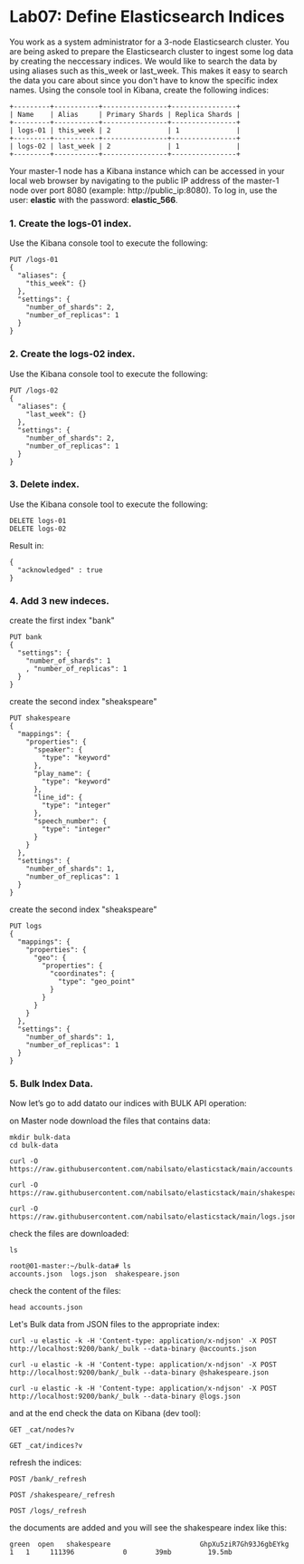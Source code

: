 # Lab07: Define Elasticsearch Indices 


You work as a system administrator for a 3-node Elasticsearch cluster. You are being asked to prepare the Elasticsearch cluster to ingest some log data by creating the neccessary indices. We would like to search the data by using aliases such as this_week or last_week. This makes it easy to search the data you care about since you don't have to know the specific index names. Using the console tool in Kibana, create the following indices:
``` 
+---------+-----------+----------------+----------------+
| Name    | Alias     | Primary Shards | Replica Shards |
+---------+-----------+----------------+----------------+
| logs-01 | this_week | 2              | 1              |
+---------+-----------+----------------+----------------+
| logs-02 | last_week | 2              | 1              |
+---------+-----------+----------------+----------------+
```

Your master-1 node has a Kibana instance which can be accessed in your local web browser by navigating to the public IP address of the master-1 node over port 8080 (example: http://public_ip:8080). To log in, use the user: **elastic**  with the password: **elastic_566**.


### 1. Create the logs-01 index.

Use the Kibana console tool to execute the following:
```
PUT /logs-01
{
  "aliases": {
    "this_week": {}
  },
  "settings": {
    "number_of_shards": 2,
    "number_of_replicas": 1
  }
}
```
### 2. Create the logs-02 index.

Use the Kibana console tool to execute the following:
```
PUT /logs-02
{
  "aliases": {
    "last_week": {}
  },
  "settings": {
    "number_of_shards": 2,
    "number_of_replicas": 1
  }
}
```
### 3. Delete index.

Use the Kibana console tool to execute the following:

```
DELETE logs-01
DELETE logs-02
```
Result in:
```
{
  "acknowledged" : true
}
```

### 4. Add 3 new indeces.

create the first index "bank"
```
PUT bank
{
  "settings": {
    "number_of_shards": 1
    , "number_of_replicas": 1
  }
}
```
create the second index "sheakspeare"
```
PUT shakespeare
{
  "mappings": {
    "properties": {
      "speaker": {
        "type": "keyword"
      },
      "play_name": {
        "type": "keyword"
      },
      "line_id": {
        "type": "integer"
      },
      "speech_number": {
        "type": "integer"
      }
    }
  },
  "settings": {
    "number_of_shards": 1,
    "number_of_replicas": 1
  }
}
```
create the second index "sheakspeare"
```
PUT logs
{
  "mappings": {
    "properties": {
      "geo": {
        "properties": {
          "coordinates": {
            "type": "geo_point"
          }
        }
      }
    }
  },
  "settings": {
    "number_of_shards": 1,
    "number_of_replicas": 1
  }
}
```


### 5. Bulk Index Data.
Now let’s go to add datato our indices with BULK API operation:

on Master node download the files that contains data:
```
mkdir bulk-data
cd bulk-data
```
```
curl -O https://raw.githubusercontent.com/nabilsato/elasticstack/main/accounts.json
```
```
curl -O https://raw.githubusercontent.com/nabilsato/elasticstack/main/shakespeare.json
```
```
curl -O https://raw.githubusercontent.com/nabilsato/elasticstack/main/logs.json
```
check the files are downloaded:

```
ls
```
```
root@01-master:~/bulk-data# ls
accounts.json  logs.json  shakespeare.json
```
check the content of the files:

```
head accounts.json
```
Let's Bulk data from JSON files to the appropriate index:
```
curl -u elastic -k -H 'Content-type: application/x-ndjson' -X POST http://localhost:9200/bank/_bulk --data-binary @accounts.json
```
```
curl -u elastic -k -H 'Content-type: application/x-ndjson' -X POST http://localhost:9200/bank/_bulk --data-binary @shakespeare.json
```
```
curl -u elastic -k -H 'Content-type: application/x-ndjson' -X POST http://localhost:9200/bank/_bulk --data-binary @logs.json
```
and at the end check the data on Kibana (dev tool):

```
GET _cat/nodes?v
```
```
GET _cat/indices?v
```
refresh the indices:
```
POST /bank/_refresh

POST /shakespeare/_refresh

POST /logs/_refresh
```
the documents are added and you will see the shakespeare index like this:
```
green  open   shakespeare                      GhpXu5ziR7Gh93J6gbEYkg   1   1     111396            0       39mb         19.5mb
```


